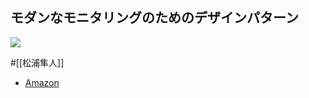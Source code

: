 ## モダンなモニタリングのためのデザインパターン

![](https://m.media-amazon.com/images/I/41Jlj3e0CDL._SY291_BO1,204,203,200_QL40_ML2_.jpg)

#[[松浦隼人]]

- [Amazon](https://amzn.asia/d/2s8LtgT)